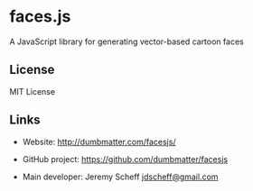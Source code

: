 # faces.js

A JavaScript library for generating vector-based cartoon faces

## License

MIT License

## Links

* Website: http://dumbmatter.com/facesjs/

* GitHub project: https://github.com/dumbmatter/facesjs

* Main developer: Jeremy Scheff <jdscheff@gmail.com>